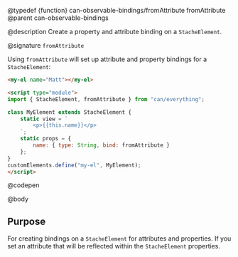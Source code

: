 @typedef {function} can-observable-bindings/fromAttribute fromAttribute
@parent can-observable-bindings

@description Create a property and attribute binding on a `StacheElement`.

@signature `fromAttribute`

  Using `fromAttribute` will set up attribute and property bindings for a `StacheElement`:

  ```html
  <my-el name="Matt"></my-el>

  <script type="module">
  import { StacheElement, fromAttribute } from "can/everything";

  class MyElement extends StacheElement {
	  static view = `
		  <p>{{this.name}}</p>
	  `;
	  static props = {
		  name: { type: String, bind: fromAttribute }
	  };
  }
  customElements.define("my-el", MyElement);
  </script>
  ```
  @codepen

@body

## Purpose

For creating bindings on a `StacheElement` for attributes and properties. If you set an attribute that will be reflected within the `StacheElement` properties.
